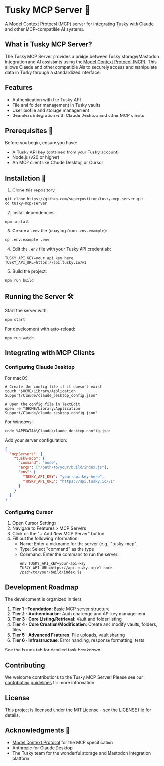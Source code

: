 # Tusky MCP Server 🦣

A Model Context Protocol (MCP) server for integrating Tusky with Claude and other MCP-compatible AI systems.

## What is Tusky MCP Server?

The Tusky MCP Server provides a bridge between Tusky storage/Mastodon integration and AI assistants using the [Model Context Protocol (MCP)](https://docs.anthropic.com/claude/docs/model-context-protocol). This allows Claude and other compatible AIs to securely access and manipulate data in Tusky through a standardized interface.

## Features

- Authentication with the Tusky API
- File and folder management in Tusky vaults
- User profile and storage management
- Seamless integration with Claude Desktop and other MCP clients

## Prerequisites 🔧

Before you begin, ensure you have:

- A Tusky API key (obtained from your Tusky account)
- Node.js (v20 or higher)
- An MCP client like Claude Desktop or Cursor

## Installation 🚀

1. Clone this repository:
```shell
git clone https://github.com/superposition/tusky-mcp-server.git
cd tusky-mcp-server
```

2. Install dependencies:
```shell
npm install
```

3. Create a `.env` file (copying from `.env.example`):
```shell
cp .env.example .env
```

4. Edit the `.env` file with your Tusky API credentials:
```
TUSKY_API_KEY=your_api_key_here
TUSKY_API_URL=https://api.tusky.io/v1
```

5. Build the project:
```shell
npm run build
```

## Running the Server 🛠️

Start the server with:

```shell
npm start
```

For development with auto-reload:

```shell
npm run watch
```

## Integrating with MCP Clients

### Configuring Claude Desktop

For macOS:

```shell
# Create the config file if it doesn't exist
touch "$HOME/Library/Application Support/Claude/claude_desktop_config.json"

# Open the config file in TextEdit
open -e "$HOME/Library/Application Support/Claude/claude_desktop_config.json"
```

For Windows:

```shell
code %APPDATA%\Claude\claude_desktop_config.json
```

Add your server configuration:

```json
{
  "mcpServers": {
    "tusky-mcp": {
      "command": "node",
      "args": ["/path/to/your/build/index.js"],
      "env": {
        "TUSKY_API_KEY": "your-api-key-here",
        "TUSKY_API_URL": "https://api.tusky.io/v1"
      }
    }
  }
}
```

### Configuring Cursor

1. Open Cursor Settings
2. Navigate to Features > MCP Servers
3. Click on the "+ Add New MCP Server" button
4. Fill out the following information:
   - Name: Enter a nickname for the server (e.g., "tusky-mcp")
   - Type: Select "command" as the type
   - Command: Enter the command to run the server:
     ```
     env TUSKY_API_KEY=your-api-key TUSKY_API_URL=https://api.tusky.io/v1 node /path/to/your/build/index.js
     ```

## Development Roadmap

The development is organized in tiers:

1. **Tier 1 - Foundation**: Basic MCP server structure
2. **Tier 2 - Authentication**: Auth challenge and API key management
3. **Tier 3 - Core Listing/Retrieval**: Vault and folder listing
4. **Tier 4 - Core Creation/Modification**: Create and modify vaults, folders, files
5. **Tier 5 - Advanced Features**: File uploads, vault sharing
6. **Tier 6 - Infrastructure**: Error handling, response formatting, tests

See the Issues tab for detailed task breakdown.

## Contributing

We welcome contributions to the Tusky MCP Server! Please see our [contributing guidelines](CONTRIBUTING.md) for more information.

## License

This project is licensed under the MIT License - see the [LICENSE](LICENSE) file for details.

## Acknowledgments 🙏

- [Model Context Protocol](https://docs.anthropic.com/claude/docs/model-context-protocol) for the MCP specification
- Anthropic for Claude Desktop
- The Tusky team for the wonderful storage and Mastodon integration platform

